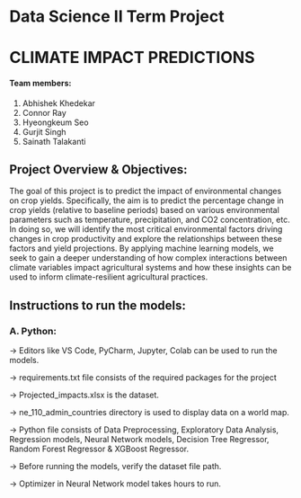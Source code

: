# Data Science II Term Project
# CLIMATE IMPACT PREDICTIONS

#### Team members:
1) Abhishek Khedekar
2) Connor Ray
3) Hyeongkeum Seo
4) Gurjit Singh
5) Sainath Talakanti

## Project Overview & Objectives:
The goal of this project is to predict the impact of environmental changes on crop yields. 
Specifically, the aim is to predict the percentage change in crop yields (relative to 
baseline periods) based on various environmental parameters such as temperature, 
precipitation, and CO2 concentration, etc. In doing so, we will identify the most critical 
environmental factors driving changes in crop productivity and explore the relationships 
between these factors and yield projections. By applying machine learning models, 
we seek to gain a deeper understanding of how complex interactions between climate 
variables impact agricultural systems and how these insights can be used to inform 
climate-resilient agricultural practices.

## Instructions to run the models:
### A. Python:

-> Editors like VS Code, PyCharm, Jupyter, Colab can be used to run the models.

-> requirements.txt file consists of the required packages for the project

-> Projected_impacts.xlsx is the dataset.

-> ne_110_admin_countries directory is used to display data on a world map.

-> Python file consists of Data Preprocessing, Exploratory Data Analysis, Regression models, Neural Network models, Decision Tree Regressor, 
Random Forest Regressor & XGBoost Regressor.

-> Before running the models, verify the dataset file path.

-> Optimizer in Neural Network model takes hours to run.
